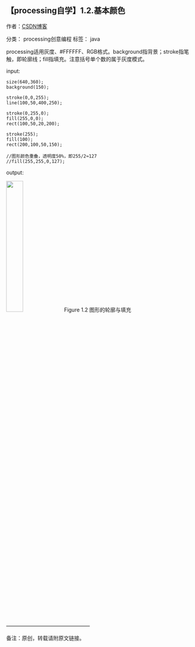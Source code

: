 ## 【processing自学】1.2.基本颜色

作者：[CSDN博客](https://blog.csdn.net/liaowang010)

分类： processing创意编程  标签： java

processing适用灰度、#FFFFFF、RGB格式。background指背景；stroke指笔触，即轮廓线；fill指填充。注意括号单个数的属于灰度模式。

input:

```
size(640,360);
background(150);

stroke(0,0,255);
line(100,50,400,250);

stroke(0,255,0);
fill(255,0,0);
rect(100,50,20,200);

stroke(255);
fill(100);
rect(200,100,50,150);

//图形颜色重叠，透明度50%，即255/2≈127
//fill(255,255,0,127);
```

output:

<left>
<img src="https://img-blog.csdnimg.cn/1640deae03f749cb9a6da68c75d0fc61.png" width="30%" height="30%" />
Figure 1.2 图形的轮廓与填充
</left>

————————————————

备注：原创，转载请附原文链接。